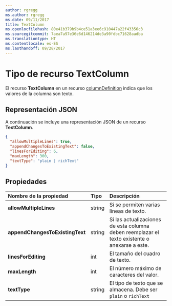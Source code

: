 ```yaml
---
author: rgregg
ms.author: rgregg
ms.date: 09/11/2017
title: TextColumn
ms.openlocfilehash: 80e41b379b9b4ce51a3ee6c910447a22f43356c3
ms.sourcegitcommit: 7aea7a97e36e6d146214de3a90fdbc71628aadba
ms.translationtype: HT
ms.contentlocale: es-ES
ms.lasthandoff: 09/28/2017
---
```

# <a name="textcolumn-resource-type"></a>Tipo de recurso TextColumn

El recurso **TextColumn** en un recurso [columnDefinition](columnDefinition.md) indica que los valores de la columna son texto.

## <a name="json-representation"></a>Representación JSON

A continuación se incluye una representación JSON de un recurso **TextColumn**.
<!-- { "blockType": "resource", "@odata.type": "microsoft.graph.textColumn" } -->

```json
{
  "allowMultipleLines": true,
  "appendChangesToExistingText": false,
  "linesForEditing": 6,
  "maxLength": 300,
  "textType": "plain | richText"
}
```

## <a name="properties"></a>Propiedades

| Nombre de la propiedad                   | Tipo   | Descripción
|:--------------------------------|:-------|:-----------------------------------------------
| **allowMultipleLines**          | string | Si se permiten varias líneas de texto.
| **appendChangesToExistingText** | string | Si las actualizaciones de esta columna deben reemplazar el texto existente o anexarse a este.
| **linesForEditing**             | int    | El tamaño del cuadro de texto.
| **maxLength**                   | int    | El número máximo de caracteres del valor.
| **textType**                    | string | El tipo de texto que se almacena. Debe ser `plain` o `richText`

<!-- {
  "type": "#page.annotation",
  "description": "",
  "keywords": "",
  "section": "documentation",
  "tocPath": "Resources/TextColumn"
} -->

